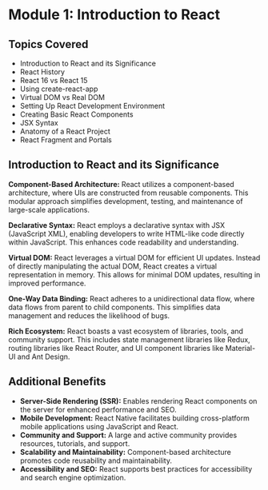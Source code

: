# Module 1: Introduction to React

## Topics Covered

* Introduction to React and its Significance
* React History
* React 16 vs React 15
* Using create-react-app
* Virtual DOM vs Real DOM
* Setting Up React Development Environment
* Creating Basic React Components
* JSX Syntax
* Anatomy of a React Project
* React Fragment and Portals

## Introduction to React and its Significance

**Component-Based Architecture:** React utilizes a component-based architecture, where UIs are constructed from reusable components. This modular approach simplifies development, testing, and maintenance of large-scale applications.

**Declarative Syntax:** React employs a declarative syntax with JSX (JavaScript XML), enabling developers to write HTML-like code directly within JavaScript. This enhances code readability and understanding.

**Virtual DOM:** React leverages a virtual DOM for efficient UI updates. Instead of directly manipulating the actual DOM, React creates a virtual representation in memory. This allows for minimal DOM updates, resulting in improved performance.

**One-Way Data Binding:** React adheres to a unidirectional data flow, where data flows from parent to child components. This simplifies data management and reduces the likelihood of bugs.

**Rich Ecosystem:** React boasts a vast ecosystem of libraries, tools, and community support. This includes state management libraries like Redux, routing libraries like React Router, and UI component libraries like Material-UI and Ant Design.

## Additional Benefits

* **Server-Side Rendering (SSR):** Enables rendering React components on the server for enhanced performance and SEO.
* **Mobile Development:** React Native facilitates building cross-platform mobile applications using JavaScript and React. 
* **Community and Support:** A large and active community provides resources, tutorials, and support.
* **Scalability and Maintainability:** Component-based architecture promotes code reusability and maintainability.
* **Accessibility and SEO:** React supports best practices for accessibility and search engine optimization. 